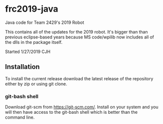 # frc2019-java
Java code for Team 2429's 2019 Robot

This contains all of the updates for the 2019 robot.  It's bigger than than previous eclipse-based years because MS code/wpilib now includes all of the dlls in the package itself. 

Started 1/27/2019 CJH

## Installation

To install the current release download the latest release of the repository either by zip or using git clone.

### git-bash shell

Download git-scm from https://git-scm.com/. Install on your system and you will then have access
to the git-bash shell which is better than the command line.
